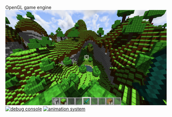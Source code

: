 OpenGL game engine
![image](screenshot.png)
[![debug console](http://img.youtube.com/vi/ymqpQxV2rjQ/0.jpg)](http://www.youtube.com/watch?v=ymqpQxV2rjQ)
[![animation system](http://img.youtube.com/vi/JaNwelM-QWs/0.jpg)](http://www.youtube.com/watch?v=JaNwelM-QWs)
